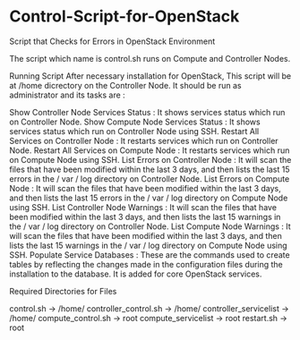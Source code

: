 # Control-Script-for-OpenStack
Script that Checks for Errors in OpenStack Environment


The script which name is control.sh runs on Compute and Controller Nodes.

Running Script
After necessary installation for OpenStack, This script will be at /home dicrectory on the Controller Node. It should be run as administrator and its tasks are : 

Show Controller Node Services Status : It shows services status which run on Controller Node.
Show Compute Node Services Status : It shows services status which run on Controller Node using SSH.
Restart All Services on Controller Node : It restarts services which run on Controller Node.
Restart All Services on Compute Node :  It restarts services which run on Compute Node using SSH.
List Errors on Controller Node : It will scan the files that have been modified within the last 3 days, and then lists the last 15 errors in the / var / log directory on Controller Node.
List Errors on Compute Node : It will scan the files that have been modified within the last 3 days, and then lists the last 15 errors in the / var / log directory on Compute Node using SSH.
List Controller Node Warnings : It will scan the files that have been modified within the last 3 days, and then lists the last 15 warnings in the / var / log directory on Controller Node.
List Compute Node Warnings :  It will scan the files that have been modified within the last 3 days, and then lists the last 15 warnings in the / var / log directory on Compute Node using SSH.
Populate Service Databases : These are the commands used to create tables by reflecting the changes made in the configuration files during the installation to the database. It is added for core OpenStack services.

Required Directories for Files

control.sh -> /home/
controller_control.sh -> /home/
controller_servicelist -> /home/
compute_control.sh ->  root
compute_servicelist -> root
restart.sh -> root
